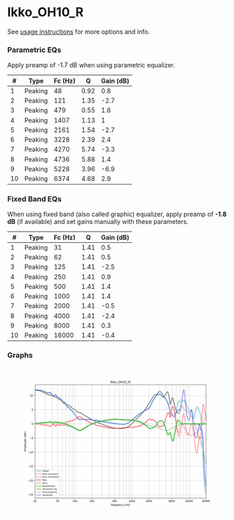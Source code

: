 # Ikko_OH10_R
See [usage instructions](https://github.com/jaakkopasanen/AutoEq#usage) for more options and info.

### Parametric EQs
Apply preamp of -1.7 dB when using parametric equalizer.

|   # | Type    |   Fc (Hz) |    Q |   Gain (dB) |
|-----|---------|-----------|------|-------------|
|   1 | Peaking |        48 | 0.92 |         0.8 |
|   2 | Peaking |       121 | 1.35 |        -2.7 |
|   3 | Peaking |       479 | 0.55 |         1.6 |
|   4 | Peaking |      1407 | 1.13 |         1   |
|   5 | Peaking |      2161 | 1.54 |        -2.7 |
|   6 | Peaking |      3228 | 2.39 |         2.4 |
|   7 | Peaking |      4270 | 5.74 |        -3.3 |
|   8 | Peaking |      4736 | 5.88 |         1.4 |
|   9 | Peaking |      5228 | 3.96 |        -6.9 |
|  10 | Peaking |      6374 | 4.68 |         2.9 |

### Fixed Band EQs
When using fixed band (also called graphic) equalizer, apply preamp of **-1.8 dB** (if available) and set gains manually with these parameters.

|   # | Type    |   Fc (Hz) |    Q |   Gain (dB) |
|-----|---------|-----------|------|-------------|
|   1 | Peaking |        31 | 1.41 |         0.5 |
|   2 | Peaking |        62 | 1.41 |         0.5 |
|   3 | Peaking |       125 | 1.41 |        -2.5 |
|   4 | Peaking |       250 | 1.41 |         0.9 |
|   5 | Peaking |       500 | 1.41 |         1.4 |
|   6 | Peaking |      1000 | 1.41 |         1.4 |
|   7 | Peaking |      2000 | 1.41 |        -0.5 |
|   8 | Peaking |      4000 | 1.41 |        -2.4 |
|   9 | Peaking |      8000 | 1.41 |         0.3 |
|  10 | Peaking |     16000 | 1.41 |        -0.4 |

### Graphs
![](./Ikko_OH10_R.png)
